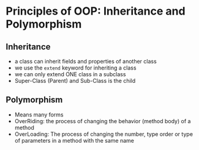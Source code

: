 # Principles of OOP: Inheritance and Polymorphism

## Inheritance
- a class can inherit fields and properties of another class
- we use the `extend` keyword for inheriting a class
- we can only extend ONE class in a subclass
- Super-Class (Parent) and Sub-Class is the child

## Polymorphism
- Means many forms
- OverRiding: the process of changing the behavior (method body) of a method
- OverLoading: The process of changing the number, type order or type of parameters in a method with the same name

